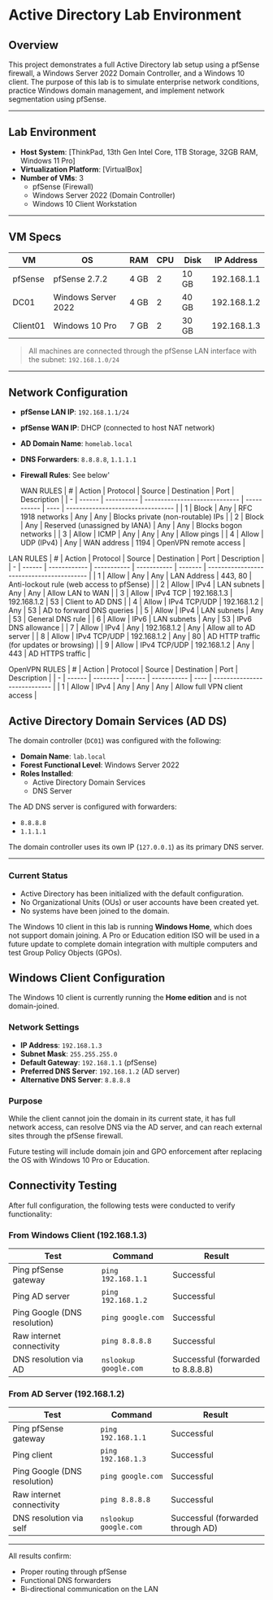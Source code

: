 # Active Directory Lab Environment

## Overview

This project demonstrates a full Active Directory lab setup using a pfSense firewall, a Windows Server 2022 Domain Controller, and a Windows 10 client. The purpose of this lab is to simulate enterprise network conditions, practice Windows domain management, and implement network segmentation using pfSense.

---

## Lab Environment

- **Host System**: [ThinkPad, 13th Gen Intel Core, 1TB Storage, 32GB RAM, Windows 11 Pro]
- **Virtualization Platform**: [VirtualBox]
- **Number of VMs**: 3
  - pfSense (Firewall)
  - Windows Server 2022 (Domain Controller)
  - Windows 10 Client Workstation

---

## VM Specs

| VM            | OS                 | RAM   | CPU | Disk   | IP Address     |
|---------------|--------------------|-------|-----|--------|----------------|
| pfSense       | pfSense 2.7.2      | 4 GB  | 2   | 10 GB  | 192.168.1.1    |
| DC01          | Windows Server 2022| 4 GB  | 2   | 40 GB  | 192.168.1.2    |
| Client01      | Windows 10 Pro     | 7 GB  | 2   | 30 GB  | 192.168.1.3    |

> All machines are connected through the pfSense LAN interface with the subnet: `192.168.1.0/24`

---

## Network Configuration

- **pfSense LAN IP**: `192.168.1.1/24`
- **pfSense WAN IP**: DHCP (connected to host NAT network)
- **AD Domain Name**: `homelab.local`
- **DNS Forwarders**: `8.8.8.8`, `1.1.1.1`
- **Firewall Rules**: See below'
  
  WAN RULES
| # | Action | Protocol   | Source                        | Destination | Port | Description                       |
| - | ------ | ---------- | ----------------------------- | ----------- | ---- | --------------------------------- |
| 1 | Block  | Any        | RFC 1918 networks             | Any         | Any  | Blocks private (non-routable) IPs |
| 2 | Block  | Any        | Reserved (unassigned by IANA) | Any         | Any  | Blocks bogon networks             |
| 3 | Allow  | ICMP       | Any                           | Any         | Any  | Allow pings                       |
| 4 | Allow  | UDP (IPv4) | Any                           | WAN address | 1194 | OpenVPN remote access             |

LAN RULES
| # | Action | Protocol     | Source      | Destination | Port    | Description                               |
| - | ------ | ------------ | ----------- | ----------- | ------- | ----------------------------------------- |
| 1 | Allow  | Any          | Any         | LAN Address | 443, 80 | Anti-lockout rule (web access to pfSense) |
| 2 | Allow  | IPv4         | LAN subnets | Any         | Any     | Allow LAN to WAN                          |
| 3 | Allow  | IPv4 TCP     | 192.168.1.3 | 192.168.1.2 | 53      | Client to AD DNS                          |
| 4 | Allow  | IPv4 TCP/UDP | 192.168.1.2 | Any         | 53      | AD to forward DNS queries                 |
| 5 | Allow  | IPv4         | LAN subnets | Any         | 53      | General DNS rule                          |
| 6 | Allow  | IPv6         | LAN subnets | Any         | 53      | IPv6 DNS allowance                        |
| 7 | Allow  | IPv4         | Any         | 192.168.1.2 | Any     | Allow all to AD server                    |
| 8 | Allow  | IPv4 TCP/UDP | 192.168.1.2 | Any         | 80      | AD HTTP traffic (for updates or browsing) |
| 9 | Allow  | IPv4 TCP/UDP | 192.168.1.2 | Any         | 443     | AD HTTPS traffic                          |

OpenVPN RULES
| # | Action | Protocol | Source | Destination | Port | Description                  |
| - | ------ | -------- | ------ | ----------- | ---- | ---------------------------- |
| 1 | Allow  | IPv4     | Any    | Any         | Any  | Allow full VPN client access |

## Active Directory Domain Services (AD DS)

The domain controller (`DC01`) was configured with the following:

- **Domain Name**: `lab.local`
- **Forest Functional Level**: Windows Server 2022
- **Roles Installed**:
  - Active Directory Domain Services
  - DNS Server

The AD DNS server is configured with forwarders:
- `8.8.8.8`
- `1.1.1.1`

The domain controller uses its own IP (`127.0.0.1`) as its primary DNS server.

---

### Current Status

- Active Directory has been initialized with the default configuration.
- No Organizational Units (OUs) or user accounts have been created yet.
- No systems have been joined to the domain.

The Windows 10 client in this lab is running **Windows Home**, which does not support domain joining. A Pro or Education edition ISO will be used in a future update to complete domain integration with multiple computers and test Group Policy Objects (GPOs).

## Windows Client Configuration

The Windows 10 client is currently running the **Home edition** and is not domain-joined.

### Network Settings

- **IP Address**: `192.168.1.3`
- **Subnet Mask**: `255.255.255.0`
- **Default Gateway**: `192.168.1.1` (pfSense)
- **Preferred DNS Server**: `192.168.1.2` (AD server)
- **Alternative DNS Server**: `8.8.8.8`

### Purpose

While the client cannot join the domain in its current state, it has full network access, can resolve DNS via the AD server, and can reach external sites through the pfSense firewall.

Future testing will include domain join and GPO enforcement after replacing the OS with Windows 10 Pro or Education.

## Connectivity Testing

After full configuration, the following tests were conducted to verify functionality:

### From Windows Client (192.168.1.3)

| Test                          | Command                    | Result                        |
|-------------------------------|----------------------------|-------------------------------|
| Ping pfSense gateway          | `ping 192.168.1.1`         | Successful                    |
| Ping AD server                | `ping 192.168.1.2`         | Successful                    |
| Ping Google (DNS resolution)  | `ping google.com`          | Successful                    |
| Raw internet connectivity     | `ping 8.8.8.8`              | Successful                    |
| DNS resolution via AD         | `nslookup google.com`      | Successful (forwarded to 8.8.8.8) |

### From AD Server (192.168.1.2)

| Test                          | Command                    | Result                        |
|-------------------------------|----------------------------|-------------------------------|
| Ping pfSense gateway          | `ping 192.168.1.1`         | Successful                    |
| Ping client                   | `ping 192.168.1.3`         | Successful                    |
| Ping Google (DNS resolution)  | `ping google.com`          | Successful                    |
| Raw internet connectivity     | `ping 8.8.8.8`              | Successful                    |
| DNS resolution via self       | `nslookup google.com`      | Successful (forwarded through AD) |

---

All results confirm:
- Proper routing through pfSense
- Functional DNS forwarders
- Bi-directional communication on the LAN
